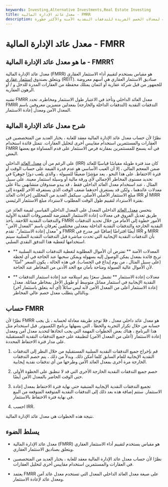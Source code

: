 ```yaml
---
keywords: Investing,Alternative Investments,Real Estate Investing
title: معدل عائد الإدارة المالية - FMRR
description: معدل عائد الإدارة المالية هو مقياس عقاري للأداء يتم تعديله لمعدلات الخصم الفريدة للتدفقات النقدية الآمنة والأكثر خطورة.
---
```


# معدل عائد الإدارة المالية - FMRR
## ما هو معدل عائد الإدارة المالية - FMRR؟

معدل عائد الإدارة المالية (FMRR) هو مقياس يستخدم لتقييم أداء الاستثمار العقاري ويتعلق بصندوق [استثمار عقاري](/reit) (REIT). صناديق الاستثمار العقاري هي أسهم معروضة للجمهور من قبل شركة عقارية أو ائتمان يمتلك محفظة من العقارات المدرة للدخل و / أو الرهون العقارية.

تشبه FMRR معدل العائد الداخلي وتأخذ في الاعتبار طول الاستثمار ومخاطره. تحدد FMRR التدفقات النقدية (التدفقات الداخلة والخارجة) بمعدلين متميزين معروفين باسم المعدل الآمن ومعدل إعادة الاستثمار.

## شرح معدل عائد الإدارة المالية

نظرًا لأن حساب معدل عائد الإدارة المالية معقد للغاية ، يختار العديد من المتخصصين في العقارات والمستثمرين استخدام مقاييس أخرى لتحليل العقارات. تتمثل فائدة استخدام FMRR في أنه يسمح للمستثمرين بمقارنة فرص الاستثمار على قدم المساواة مع بعضها البعض.

على الرغم من أن [معدل العائد](/irr) الداخلي (IRR) كان منذ فترة طويلة مقياسًا قياسيًا للعائد ضمن المعجم المالي ، إلا أن العيب الأساسي هو عدم قدرة القيمة على حساب الوقت أو فترة الاحتفاظ. على هذا النحو ، يعد مؤشرًا ضعيفًا للسيولة ، والذي يلعب دورًا جوهريًا في تحديد مستوى المخاطر الإجمالي لأي ورقة مالية أو وسيلة استثمار معينة. على سبيل المثال ، عند استخدام معدل العائد الداخلي فقط ، قد يبدو صندوقان متشابهين بناءً على معدلات عائدهما ، ولكن قد يستغرق أحدهما ضعف الوقت الذي يستغرقه الآخر للعودة إلى مبلغ الاستثمار الأصلي الأصلي. سيكمل العديد من المحللين إجراءات العائد IRR أو MIRR بفترة الاسترداد لتقييم طول الوقت المطلوب لاسترداد مبلغ الاستثمار الرئيسي.

يتحسن [معدل العائد](/mirr) الداخلي المعدل على المعدل الداخلي القياسي لقيمة العائد عن طريق تعديل الفروق في معدلات إعادة الاستثمار المفترضة للمصروفات النقدية الأولية والتدفقات النقدية اللاحقة. يأخذ FMRR الأمور خطوة إلى الأمام من خلال تحديد التدفقات النقدية الخارجة والتدفقات النقدية الداخلة بمعدلين مختلفين يُعرفان باسم "المعدل الآمن" و "معدل إعادة الاستثمار". تقدم FMRR أيضًا افتراضًا إضافيًا غير مدرج في IRR و MIRR بأن التدفقات النقدية الإيجابية التي تحدث مباشرة قبل التدفقات النقدية السلبية سيتم استخدامها لتغطية هذا التدفق النقدي السلبي.

- ** المعدلات الآمنة ** تفترض أن الأموال المطلوبة لتغطية التدفقات النقدية السلبية تربح فائدة بمعدل يمكن الوصول إليه بسهولة ويمكن سحبها عند الحاجة في أي لحظة (على سبيل المثال ، من يوم إيداع في الحساب). في هذه الحالة ، يكون السعر "آمنًا" لأن الأموال عالية السيولة ومتاحة بأمان مع الحد الأدنى من المخاطر عند الحاجة.

- ** معدلات إعادة الاستثمار ** تشمل سعرًا يتم استلامه عند إعادة استثمار التدفقات النقدية الإيجابية في استثمار مماثل متوسط أو طويل الأجل بمخاطر مماثلة. معدل إعادة الاستثمار أعلى من المعدل الآمن لأنه ليس سائلاً (أي أنه يتعلق باستثمار آخر) وبالتالي يتطلب معدل خصم عالي المخاطر.

##

## حساب FMRR

نظرًا لأن FMRR هو معدل عائد داخلي معدل ، فلا توجد طريقة معادلة لحسابه ، بل يجب حسابه من خلال تكرار التجربة والخطأ ، التي يسهلها برنامج الكمبيوتر. قبل استخدام مثل هذا البرنامج ، هناك بعض الخطوات المهمة التي يجب اتخاذها لتحديد معدل آمن ومعدل إعادة الاستثمار (أعلى من المعدل الآمن) لتطبيقه على جميع التدفقات النقدية المستقبلية على مدار فترة الاحتفاظ المحددة.

1. قم بإخراج جميع التدفقات النقدية السلبية المستقبلية من خلال النظر إلى التدفقات النقدية الإيجابية للعام السابق كلما أمكن ذلك. وبدلاً من ذلك ، يتم خصم التدفقات الخارجة مرة أخرى بمعدل العائد الآمن وطرحها من أي تدفقات نقدية إيجابية.

1. خصم جميع التدفقات النقدية الخارجة الأخرى التي قد لا تنطبق على الخطوة الأولى حتى الوقت الحاضر بالمعدل الآمن أيضًا.

1. تجميع التدفقات النقدية الإيجابية المتبقية حتى نهاية فترة الاحتفاظ بمعدل إعادة الاستثمار. ستتم إضافة هذه بعد ذلك إلى التدفقات النقدية المتوقعة المتوقعة من البيع في نهاية فترة الاحتفاظ بالاستثمار.

1. احسب IRR.

نتيجة هذه الخطوات هي معدل عائد الإدارة المالية.

## يسلط الضوء

- معدل عائد الإدارة المالية (FMRR) هو مقياس يستخدم لتقييم أداء الاستثمار العقاري ويتعلق بصناديق الاستثمار العقاري.

- نظرًا لأن حساب معدل عائد الإدارة المالية معقد للغاية ، يختار العديد من المتخصصين في العقارات والمستثمرين استخدام مقاييس أخرى لتحليل العقارات.

- يعتمد FMRR على صيغة معدل العائد الداخلي المعدل التي تستخدم معدل عائد آمن ومعدل عائد لإعادة الاستثمار.

